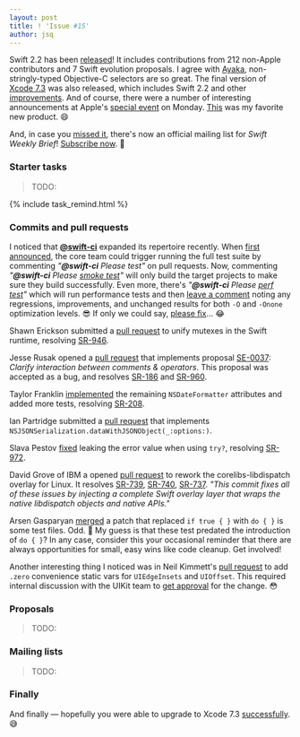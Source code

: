 ```yaml
---
layout: post
title: ! 'Issue #15'
author: jsq
---
```


Swift 2.2 has been [released](https://swift.org/blog/swift-2-2-released/)! It includes contributions from 212 non-Apple contributors and 7 Swift evolution proposals. I agree with [Ayaka](https://twitter.com/ayanonagon/status/712076521368739840), non-stringly-typed Objective-C selectors are so great. The final version of [Xcode 7.3](https://developer.apple.com/library/mac/releasenotes/DeveloperTools/RN-Xcode/Chapters/xc7_release_notes.html#//apple_ref/doc/uid/TP40001051-CH5-DontLinkElementID_29) was also released, which includes Swift 2.2 and other [improvements](https://twitter.com/Catfish_Man/status/711972673367052288). And of course, there were a number of interesting announcements at Apple's [special event](http://www.apple.com/apple-events/march-2016/) on Monday. [This](https://twitter.com/stringcode/status/711963672243994625) was my favorite new product. 😄

And, in case you [missed it](https://twitter.com/swiftlybrief/status/711297027276038144), there's now an official mailing list for *Swift Weekly Brief*! [Subscribe now](/subscribe/). 💌

<!--excerpt-->

### Starter tasks

> TODO:

{% include task_remind.html %}

### Commits and pull requests

I noticed that [**@swift-ci**](https://github.com/swift-ci) expanded its repertoire recently. When [first announced](https://swift.org/blog/swift-ci/), the core team could trigger running the full test suite by commenting *"__@swift-ci__ Please test"* on pull requests. Now, commenting *"__@swift-ci__ Please [smoke test](https://github.com/apple/swift/pull/1750#issuecomment-199074599)"* will only build the target projects to make sure they build successfully. Even more, there's *"__@swift-ci__ Please [perf test](https://github.com/apple/swift/pull/1682#issuecomment-199569395)"* which will run performance tests and then [leave a comment](https://github.com/apple/swift/pull/1682#issuecomment-199628576) noting any regressions, improvements, and unchanged results for both `-O` and `-Onone` optimization levels. 😎 If only we could say, [please fix](https://github.com/apple/swift/pull/1740#issuecomment-198777108)... 😂

Shawn Erickson submitted a [pull request](https://github.com/apple/swift/pull/1731) to unify mutexes in the Swift runtime, resolving [SR-946](https://bugs.swift.org/browse/SR-946).

Jesse Rusak opened a [pull request](https://github.com/apple/swift/pull/1732) that implements proposal [SE-0037](https://github.com/apple/swift-evolution/blob/master/proposals/0037-clarify-comments-and-operators.md): *Clarify interaction between comments & operators*. This proposal was accepted as a bug, and resolves [SR-186](https://bugs.swift.org/browse/SR-186) and [SR-960](https://bugs.swift.org/browse/SR-960).

Taylor Franklin [implemented](https://github.com/apple/swift-corelibs-foundation/pull/288) the remaining `NSDateFormatter` attributes and added more tests, resolving [SR-208](https://bugs.swift.org/browse/SR-208).

Ian Partridge submitted a [pull request](https://github.com/apple/swift-corelibs-foundation/pull/291) that implements `NSJSONSerialization.dataWithJSONObject(_:options:)`.

Slava Pestov [fixed](https://github.com/apple/swift/commit/ebb8d7392c8f3da07bb299ed0d6a240c0eb07a49) leaking the error value when using `try?`, resolving [SR-972](https://bugs.swift.org/browse/SR-972).

David Grove of IBM a opened [pull request](https://github.com/apple/swift-corelibs-libdispatch/pull/61) to rework the corelibs-libdispatch overlay for Linux. It resolves [SR-739](https://bugs.swift.org/browse/SR-739), [SR-740](https://bugs.swift.org/browse/SR-740), [SR-737](https://bugs.swift.org/browse/SR-737). *"This commit fixes all of these issues by injecting a complete Swift overlay layer that wraps the native libdispatch objects and native APIs."*

Arsen Gasparyan [merged](https://github.com/apple/swift/pull/1761) a patch that replaced `if true { }` with `do { }` is some test files. Odd. 🤔 My guess is that these test predated the introduction of `do { }`? In any case, consider this your occasional reminder that there are always opportunities for small, easy wins like code cleanup. Get involved!

Another interesting thing I noticed was in Neil Kimmett's [pull request](https://github.com/apple/swift/pull/1323) to add `.zero` convenience static vars for `UIEdgeInsets` and `UIOffset`. This required internal discussion with the UIKit team to [get approval](https://github.com/apple/swift/pull/1323#issuecomment-199417826) for the change. 😳

### Proposals

> TODO:

### Mailing lists

> TODO:

### Finally

And finally &mdash; hopefully you were able to upgrade to Xcode 7.3 [successfully](https://twitter.com/ericasadun/status/712036220818350081). 😅
